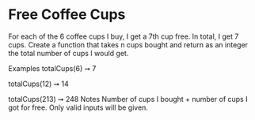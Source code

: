 # Free Coffee Cups

For each of the 6 coffee cups I buy, I get a 7th cup free. In total, I get 7 cups. Create a function that takes n cups bought and return as an integer the total number of cups I would get.

Examples
totalCups(6) ➞ 7

totalCups(12) ➞ 14

totalCups(213) ➞ 248
Notes
Number of cups I bought + number of cups I got for free.
Only valid inputs will be given.
